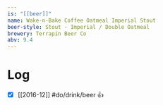 ```yaml
---
is: "[[beer]]"
name: Wake-n-Bake Coffee Oatmeal Imperial Stout
beer-style: Stout - Imperial / Double Oatmeal
brewery: Terrapin Beer Co
abv: 9.4
---
```

# Log
- [x] [[2016-12]] #do/drink/beer 👍
